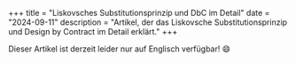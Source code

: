+++
title = "Liskovsches Substitutionsprinzip und DbC im Detail"
date = "2024-09-11"
description = "Artikel, der das Liskovsche Substitutionsprinzip und Design by Contract im Detail erklärt."
+++

Dieser Artikel ist derzeit leider nur auf Englisch verfügbar! 😄